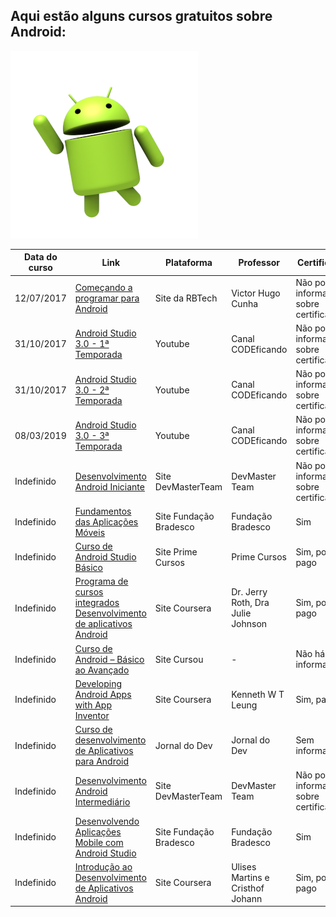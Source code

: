 ## Aqui estão alguns cursos gratuitos sobre Android:

![Android.png](https://github.com/decodificar/free-programming/blob/master/imagens/Android.png?raw=true)

<table class="tg">
<thead>
  <tr>
    <th class="tg-0pky">
      <b>Data do curso</b>
    </th>
    <th class="tg-0pky">
      <b>Link</b>
    </th>
    <th class="tg-0pky">
      <b>Plataforma </b>
    </th>
    <th class="tg-0pky">
      <b>Professor</b>
    </th>
    <th class="tg-0pky">
      <b>Certificado</b>
    </th>
    <th class="tg-0pky">
      <b>Duração do Curso</b>
    </th>
    <th class="tg-0pky">
      <b>Nível do curso</b>
    </th>
  </tr>
</thead>
<tbody>
  <tr>
    <td class="tg-0pky">12/07/2017</td>
    <td class="tg-0pky">
    <a href="http://dev.rbtech.info/comecando-programar-android-introducao/">Começando a programar para Android</a>
    </td>
    <td class="tg-0pky">Site da RBTech</td>
    <td class="tg-0pky">Victor Hugo Cunha</td>
    <td class="tg-0pky">Não possui informação sobre certificado</td>
    <td class="tg-0pky">Não ha informação</td>
    <td class="tg-0pky">Iniciante</td>

  </tr>
  
  <tr>
    <td class="tg-0pky">31/10/2017</td>
    <td class="tg-0pky">
     <a href="https://www.youtube.com/playlist?list=PL2QkKoTK1V5Gg3V3tzb73X46Amp93ZYtr">Android Studio 3.0 - 1ª Temporada</a>
    </td>
    <td class="tg-0pky">Youtube </td>
    <td class="tg-0pky">Canal CODEficando</td>
    <td class="tg-0pky">Não possui informação sobre certificado</td>
    <td class="tg-0pky">Não há informação</td>
    <td class="tg-0pky">Iniciante</td>

  </tr>
  
  <tr>
    <td class="tg-0pky">31/10/2017</td>
    <td class="tg-0pky"> <a href="https://www.youtube.com/playlist?list=PL2QkKoTK1V5H2dkskHUq3Y6Od0Nf-LuDm">Android Studio 3.0 - 2ª Temporada</a></td>
    <td class="tg-0pky">Youtube </td>
    <td class="tg-0pky">Canal CODEficando</td>
    <td class="tg-0pky">Não possui informação sobre certificado</td>
    <td class="tg-0pky">Não há informação</td>
    <td class="tg-0pky">Iniciante</td>
  </tr>
  
  <tr>
    <td class="tg-0pky">08/03/2019</td>
    <td class="tg-0pky"> <a href="https://www.youtube.com/playlist?list=PL2QkKoTK1V5GAE-z3qSriaHwAV6oVRw5p">Android Studio 3.0 - 3ª Temporada</a></td>
    <td class="tg-0pky">Youtube </td>
    <td class="tg-0pky">Canal CODEficando</td>
    <td class="tg-0pky">Não possui informação sobre certificado</td>
    <td class="tg-0pky">Não há informação</td>
    <td class="tg-0pky">Iniciante</td>
  </tr>
  
  <tr>
    <td class="tg-0pky">Indefinido</td>
    <td class="tg-0pky"> 
    <a href="http://www.devmasterteam.com/Curso/AndroidIniciante">Desenvolvimento Android Iniciante</a>
    </td>
    <td class="tg-0pky">Site DevMasterTeam </td>
    <td class="tg-0pky">DevMaster Team</td>
    <td class="tg-0pky">Não possui informação sobre certificado</td>
    <td class="tg-0pky">7h</td>
    <td class="tg-0pky">Iniciante</td>
  </tr>

   <tr>
    <td class="tg-0pky">Indefinido</td>
    <td class="tg-0pky"> 
    <a href="https://www.ev.org.br/cursos/fundamentos-das-aplicacoes-moveis">Fundamentos das Aplicações Móveis</a>
    </td>
    <td class="tg-0pky">Site Fundação Bradesco</td>
    <td class="tg-0pky">Fundação Bradesco</td>
    <td class="tg-0pky">Sim</td>
    <td class="tg-0pky">12h</td>
    <td class="tg-0pky">Iniciante</td>
  </tr>

  <tr>
    <td class="tg-0pky">Indefinido</td>
    <td class="tg-0pky"> 
    <a href="https://www.primecursos.com.br/android-studio-basico/">Curso de Android Studio Básico</a>
    </td>
    <td class="tg-0pky">Site Prime Cursos</td>
    <td class="tg-0pky">Prime Cursos</td>
    <td class="tg-0pky">Sim, porém pago</td>
    <td class="tg-0pky">40h</td>
    <td class="tg-0pky">Iniciante</td>
  </tr>

  <tr>
    <td class="tg-0pky">Indefinido</td>
    <td class="tg-0pky"> 
    <a href="https://www.coursera.org/specializations/android-app-development">Programa de cursos integrados Desenvolvimento de aplicativos Android</a>
    </td>
    <td class="tg-0pky">Site Coursera</td>
    <td class="tg-0pky">Dr. Jerry Roth, Dra Julie Johnson</td>
    <td class="tg-0pky">Sim, porém pago</td>
    <td class="tg-0pky">5 meses</td>
    <td class="tg-0pky">Iniciante</td>
  </tr>

  <tr>
    <td class="tg-0pky">Indefinido</td>
    <td class="tg-0pky"> <a href="https://www.cursou.com.br/informatica/programacao/android/android-basico-avancado/">Curso de Android – Básico ao Avançado</a></td>
    <td class="tg-0pky">Site Cursou </td>
    <td class="tg-0pky">-</td>
    <td class="tg-0pky">Não há informações</td>
    <td class="tg-0pky">Sem informação</td>
    <td class="tg-0pky">Iniciante</td>
  </tr>

   <tr>
    <td class="tg-0pky">Indefinido</td>
    <td class="tg-0pky"> <a href="https://www.coursera.org/learn/app-inventor-android">Developing Android Apps with App Inventor</a></td>
    <td class="tg-0pky">Site Coursera </td>
    <td class="tg-0pky">Kenneth W T Leung</td>
    <td class="tg-0pky">Sim, pago</td>
    <td class="tg-0pky">40h</td>
    <td class="tg-0pky">Iniciante</td>
  </tr>

  <tr>
    <td class="tg-0pky">Indefinido</td>
    <td class="tg-0pky"> <a href="https://jornadadodev.com.br/cursos/curso-de-desenvolvimento-de-aplicativos-para-android">Curso de desenvolvimento de Aplicativos para Android</a></td>
    <td class="tg-0pky">Jornal do Dev</td>
    <td class="tg-0pky">Jornal do Dev</td>
    <td class="tg-0pky">Sem informação</td>
    <td class="tg-0pky">5h</td>
    <td class="tg-0pky">Iniciante</td>
  </tr>
  
  
 <tr>
    <td class="tg-0pky">Indefinido</td>
    <td class="tg-0pky"> 
    <a href="http://www.devmasterteam.com/Curso/AndroidIntermediario">Desenvolvimento Android Intermediário</a>
    </td>
    <td class="tg-0pky">Site DevMasterTeam </td>
    <td class="tg-0pky">DevMaster Team</td>
    <td class="tg-0pky">Não possui informação sobre certificado</td>
    <td class="tg-0pky">25h</td>
    <td class="tg-0pky">Intermediário</td>
  </tr>

  <tr>
    <td class="tg-0pky">Indefinido</td>
    <td class="tg-0pky"> 
    <a href="https://www.ev.org.br/cursos/desenvolvendo-aplicacoes-mobile-com-android-studio">Desenvolvendo Aplicações Mobile com Android Studio</a>
    </td>
    <td class="tg-0pky">Site Fundação Bradesco</td>
    <td class="tg-0pky">Fundação Bradesco</td>
    <td class="tg-0pky">Sim</td>
    <td class="tg-0pky">15h</td>
    <td class="tg-0pky">Intermediário</td>
  </tr>

   <tr>
    <td class="tg-0pky">Indefinido</td>
    <td class="tg-0pky"> 
    <a href="https://pt.coursera.org/learn/introducao-aplicativos-android">Introdução ao Desenvolvimento de Aplicativos Android</a>
    </td>
    <td class="tg-0pky">Site Coursera</td>
    <td class="tg-0pky">Ulises Martins e Cristhof Johann</td>
    <td class="tg-0pky">Sim, porém pago</td>
    <td class="tg-0pky">7h</td>
    <td class="tg-0pky">Intermediário</td>
  </tr>

</tbody>
</table>
